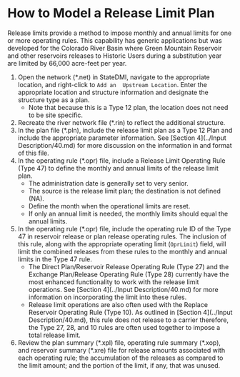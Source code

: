 # How to Model a Release Limit Plan #

Release limits provide a method to impose monthly and annual limits for one or more operating rules. 
This capability has generic applications but was developed for the Colorado River Basin where Green 
Mountain Reservoir and other reservoirs releases to Historic Users during a substitution year are 
limited by 66,000 acre-feet per year. 

1. Open the network (\*.net) in StateDMI, navigate to the appropriate location, and right-click to `Add an 
Upstream Location`. Enter the appropriate location and structure information and designate the structure 
type as a plan. 
	* Note that because this is a Type 12 plan, the location does not need to be site specific.
2. Recreate the river network file (\*.rin) to reflect the additional structure.
3. In the plan file (\*.pln), include the release limit plan as a Type 12 Plan and include the appropriate 
parameter information. See [Section 4](../Input Description/40.md) for more discussion on the information in 
and format of this file.
4. In the operating rule (\*.opr) file, include a Release Limit Operating Rule (Type 47) to define the 
monthly and annual limits of the release limit plan. 
	* The administration date is generally set to very senior.
	* The source is the release limit plan; the destination is not defined (NA).
	* Define the month when the operational limits are reset.
	* If only an annual limit is needed, the monthly limits should equal the annual limits.
5. In the operating rule (\*.opr) file, include the operating rule ID of the Type 47 in reservoir release 
or plan release operating rules. The inclusion of this rule, along with the appropriate operating limit 
(`OprLimit`) field, will limit the combined releases from these rules to the monthly and annual limits in 
the Type 47 rule.
	* The Direct Plan/Reservoir Release Operating Rule (Type 27) and the Exchange Plan/Release Operating Rule 
(Type 28) currently have the most enhanced functionality to work with the release limit operations. See 
[Section 4](../Input Description/40.md) for more information on incorporating the limit into these rules.
	* Release limit operations are also often used with the Replace Reservoir Operating Rule (Type 10). As 
outlined in [Section 4](../Input Description/40.md), this rule does not release to a carrier therefore, the 
Type 27, 28, and 10 rules are often used together to impose a total release limit.
6. Review the plan summary (\*.xpl) file, operating rule summary (\*.xop), and reservoir summary (\*.xre) 
file for release amounts associated with each operating rule; the accumulation of the releases as compared 
to the limit amount; and the portion of the limit, if any, that was unused.